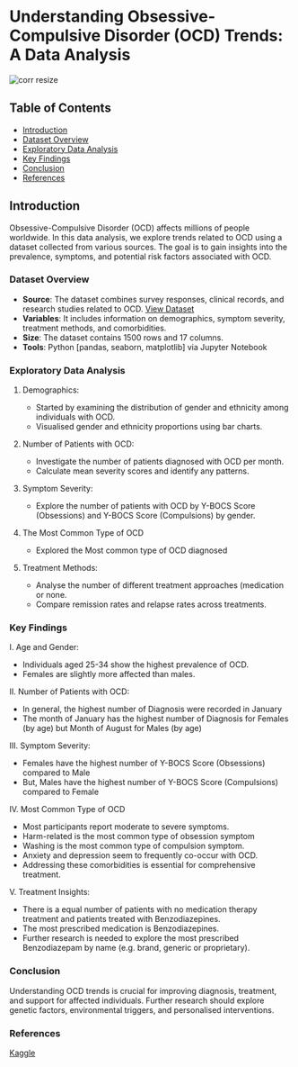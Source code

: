# Understanding Obsessive-Compulsive Disorder (OCD) Trends: A Data Analysis

![corr resize](https://github.com/TeniOT/Exploring-correlation-in-Python-with-OCD-Dataset/assets/164643376/66ee4722-9220-4750-9cee-c729051b89f0)


## Table of Contents
- [Introduction](#introduction)
- [Dataset Overview](#dataset-overview)
- [Exploratory Data Analysis](#exploratory-data-analysis)
- [Key Findings](#key-findings)
- [Conclusion](#conclusion)
- [References](#references)

## Introduction
Obsessive-Compulsive Disorder (OCD) affects millions of people worldwide. In this data analysis, we explore trends related to OCD using a dataset collected from various sources. The goal is to gain insights into the prevalence, symptoms, and potential risk factors associated with OCD.

### Dataset Overview
- **Source**: The dataset combines survey responses, clinical records, and research studies related to OCD.
 [View Dataset](https://www.kaggle.com/datasets/ohinhaque/ocd-patient-dataset-demographics-and-clinical-data/)
- **Variables**: It includes information on demographics, symptom severity, treatment methods, and comorbidities.
- **Size**: The dataset contains 1500 rows and 17 columns.
- **Tools**: Python [pandas, seaborn, matplotlib] via Jupyter Notebook


### Exploratory Data Analysis
1. Demographics:
    - Started by examining the distribution of gender and ethnicity among individuals with OCD.
    - Visualised gender and ethnicity proportions using bar charts.


2. Number of Patients with OCD:
    - Investigate the number of patients diagnosed with OCD per month.
    - Calculate mean severity scores and identify any patterns.


3. Symptom Severity:
    - Explore the number of patients with OCD by Y-BOCS Score (Obsessions) and Y-BOCS Score (Compulsions) by gender.


4. The Most Common Type of OCD
    - Explored the Most common type of OCD diagnosed


5. Treatment Methods:
    - Analyse the number of different treatment approaches (medication or none.
    - Compare remission rates and relapse rates across treatments.



### Key Findings
I. Age and Gender:
- Individuals aged 25-34 show the highest prevalence of OCD.
- Females are slightly more affected than males.

II. Number of Patients with OCD:
- In general, the highest number of Diagnosis were recorded in January 
- The month of January has the highest number of Diagnosis for Females (by age) but Month of August for Males (by age)

III. Symptom Severity:
- Females have the highest number of Y-BOCS Score (Obsessions) compared to Male
- But, Males have the highest number of Y-BOCS Score (Compulsions) compared to Female

IV. Most Common Type of OCD
- Most participants report moderate to severe symptoms.
- Harm-related is the most common type of obsession symptom
- Washing is the most common type of compulsion symptom.
- Anxiety and depression seem to frequently co-occur with OCD.
- Addressing these comorbidities is essential for comprehensive treatment.

V. Treatment Insights:
- There is a equal number of patients with no medication therapy treatment and patients treated with Benzodiazepines.
- The most prescribed medication is Benzodiazepines.
- Further research is needed to explore the most prescribed Benzodiazepam by name (e.g. brand, generic or proprietary).

### Conclusion
Understanding OCD trends is crucial for improving diagnosis, treatment, and support for affected individuals. Further research should explore genetic factors, environmental triggers, and personalised interventions.


### References
[Kaggle](https://www.kaggle.com/datasets/ohinhaque/ocd-patient-dataset-demographics-and-clinical-data/)


